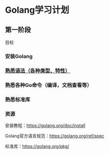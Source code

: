 # Golang学习计划

## 第一阶段

目标

### 安装Golang
### [熟悉语法（各种类型、特性）](https://github.com/weilyf2017/Blog/blob/master/Go/go%E8%AF%AD%E8%A8%80%E7%B1%BB%E5%9E%8B.md)
### 熟悉各种Go命令（编译，文档查看等）
### 熟悉标准库
### 资源

安装教程：https://golang.org/doc/install

Golang官方语言规范：https://golang.org/ref/spec

标准库：https://golang.org/pkg/
